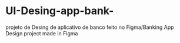 # UI-Desing-app-bank-
projeto de Desing de aplicativo de banco feito no Figma/Banking App Design project made in Figma

